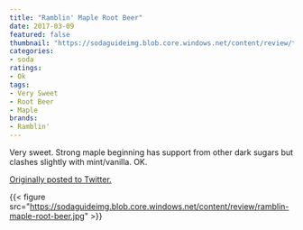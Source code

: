 ```yaml
---
title: "Ramblin' Maple Root Beer"
date: 2017-03-09
featured: false
thumbnail: "https://sodaguideimg.blob.core.windows.net/content/review/thumbs/ramblin-maple-root-beer.jpg"
categories:
- soda
ratings:
- Ok
tags:
- Very Sweet
- Root Beer
- Maple
brands:
- Ramblin'
---
```


Very sweet. Strong maple beginning has support from other dark sugars but clashes slightly with mint/vanilla. OK.

[Originally posted to Twitter.](https://twitter.com/Cavorter/status/839946672587358208)

{{< figure src="https://sodaguideimg.blob.core.windows.net/content/review/ramblin-maple-root-beer.jpg" >}}
